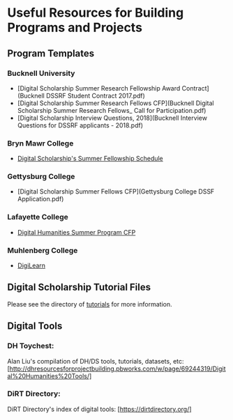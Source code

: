 # Useful Resources for Building Programs and Projects

## Program Templates

### Bucknell University
  - [Digital Scholarship Summer Research Fellowship Award Contract](Bucknell DSSRF Student Contract 2017.pdf)
  - [Digital Scholarship Summer Research Fellows CFP](Bucknell Digital Scholarship Summer Research Fellows_ Call for Participation.pdf)
  - [Digital Scholarship Interview Questions, 2018](Bucknell Interview Questions for DSSRF applicants - 2018.pdf)

### Bryn Mawr College

  - [Digital Scholarship's Summer Fellowship Schedule](BrynMawrDSSF_2017Schedule)

### Gettysburg College
 
  - [Digital Scholarship Summer Fellows CFP](Gettysburg College DSSF Application.pdf)

### Lafayette College

  - [Digital Humanities Summer Program CFP](Lafayette_College_2018_DHSS_Program_Call_For_Proposal.pdf)

### Muhlenberg College

  - [DigiLearn](http://diglearn.blogs.muhlenberg.edu/)
  
## Digital Scholarship Tutorial Files

Please see the directory of [tutorials](../tutorials/tutorials.md) for more information.

## Digital Tools 

### DH Toychest:

Alan Liu's compilation of DH/DS tools, tutorials, datasets, etc: [http://dhresourcesforprojectbuilding.pbworks.com/w/page/69244319/Digital%20Humanities%20Tools/]

### DiRT Directory: 

DiRT Directory's index of digital tools: [https://dirtdirectory.org/]
